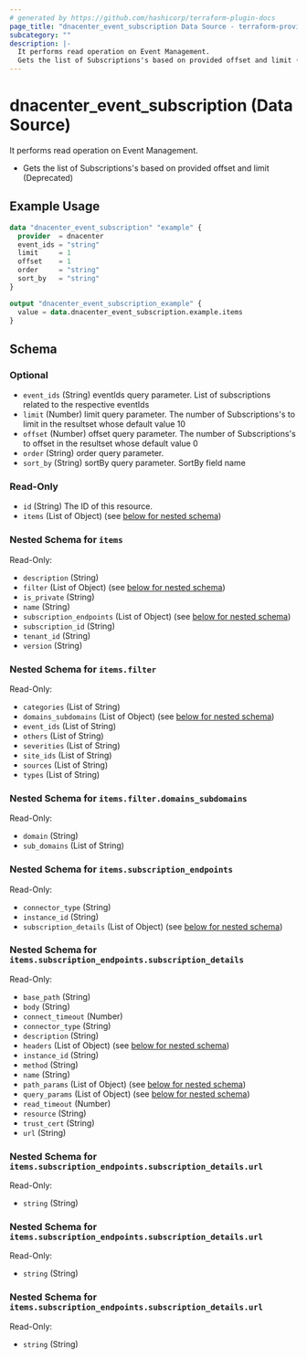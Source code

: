 ```yaml
---
# generated by https://github.com/hashicorp/terraform-plugin-docs
page_title: "dnacenter_event_subscription Data Source - terraform-provider-dnacenter"
subcategory: ""
description: |-
  It performs read operation on Event Management.
  Gets the list of Subscriptions's based on provided offset and limit (Deprecated)
---
```


# dnacenter_event_subscription (Data Source)

It performs read operation on Event Management.

- Gets the list of Subscriptions's based on provided offset and limit (Deprecated)

## Example Usage

```terraform
data "dnacenter_event_subscription" "example" {
  provider  = dnacenter
  event_ids = "string"
  limit     = 1
  offset    = 1
  order     = "string"
  sort_by   = "string"
}

output "dnacenter_event_subscription_example" {
  value = data.dnacenter_event_subscription.example.items
}
```

<!-- schema generated by tfplugindocs -->
## Schema

### Optional

- `event_ids` (String) eventIds query parameter. List of subscriptions related to the respective eventIds
- `limit` (Number) limit query parameter. The number of Subscriptions's to limit in the resultset whose default value 10
- `offset` (Number) offset query parameter. The number of Subscriptions's to offset in the resultset whose default value 0
- `order` (String) order query parameter.
- `sort_by` (String) sortBy query parameter. SortBy field name

### Read-Only

- `id` (String) The ID of this resource.
- `items` (List of Object) (see [below for nested schema](#nestedatt--items))

<a id="nestedatt--items"></a>
### Nested Schema for `items`

Read-Only:

- `description` (String)
- `filter` (List of Object) (see [below for nested schema](#nestedobjatt--items--filter))
- `is_private` (String)
- `name` (String)
- `subscription_endpoints` (List of Object) (see [below for nested schema](#nestedobjatt--items--subscription_endpoints))
- `subscription_id` (String)
- `tenant_id` (String)
- `version` (String)

<a id="nestedobjatt--items--filter"></a>
### Nested Schema for `items.filter`

Read-Only:

- `categories` (List of String)
- `domains_subdomains` (List of Object) (see [below for nested schema](#nestedobjatt--items--filter--domains_subdomains))
- `event_ids` (List of String)
- `others` (List of String)
- `severities` (List of String)
- `site_ids` (List of String)
- `sources` (List of String)
- `types` (List of String)

<a id="nestedobjatt--items--filter--domains_subdomains"></a>
### Nested Schema for `items.filter.domains_subdomains`

Read-Only:

- `domain` (String)
- `sub_domains` (List of String)



<a id="nestedobjatt--items--subscription_endpoints"></a>
### Nested Schema for `items.subscription_endpoints`

Read-Only:

- `connector_type` (String)
- `instance_id` (String)
- `subscription_details` (List of Object) (see [below for nested schema](#nestedobjatt--items--subscription_endpoints--subscription_details))

<a id="nestedobjatt--items--subscription_endpoints--subscription_details"></a>
### Nested Schema for `items.subscription_endpoints.subscription_details`

Read-Only:

- `base_path` (String)
- `body` (String)
- `connect_timeout` (Number)
- `connector_type` (String)
- `description` (String)
- `headers` (List of Object) (see [below for nested schema](#nestedobjatt--items--subscription_endpoints--subscription_details--headers))
- `instance_id` (String)
- `method` (String)
- `name` (String)
- `path_params` (List of Object) (see [below for nested schema](#nestedobjatt--items--subscription_endpoints--subscription_details--path_params))
- `query_params` (List of Object) (see [below for nested schema](#nestedobjatt--items--subscription_endpoints--subscription_details--query_params))
- `read_timeout` (Number)
- `resource` (String)
- `trust_cert` (String)
- `url` (String)

<a id="nestedobjatt--items--subscription_endpoints--subscription_details--headers"></a>
### Nested Schema for `items.subscription_endpoints.subscription_details.url`

Read-Only:

- `string` (String)


<a id="nestedobjatt--items--subscription_endpoints--subscription_details--path_params"></a>
### Nested Schema for `items.subscription_endpoints.subscription_details.url`

Read-Only:

- `string` (String)


<a id="nestedobjatt--items--subscription_endpoints--subscription_details--query_params"></a>
### Nested Schema for `items.subscription_endpoints.subscription_details.url`

Read-Only:

- `string` (String)
